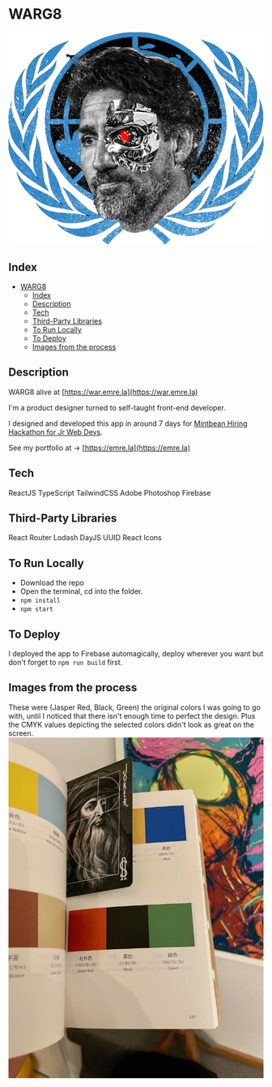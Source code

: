 # WARG8

![WARG8 logo Justin Trudeau 8000](public/Trudeau8000.png)

## Index

- [WARG8](#warg8)
  - [Index](#index)
  - [Description](#description)
  - [Tech](#tech)
  - [Third-Party Libraries](#third-party-libraries)
  - [To Run Locally](#to-run-locally)
  - [To Deploy](#to-deploy)
  - [Images from the process](#images-from-the-process)

## Description

WARG8 alive at [https://war.emre.la](https://war.emre.la)

I'm a product designer turned to self-taught front-end developer.

I designed and developed this app in around 7 days for [Mintbean Hiring Hackathon for Jr Web Devs](https://mintbean.io/meets/7e2331fb-1e0d-4b31-86b9-a46acad877af).

See my portfolio at -> [https://emre.la](https://emre.la)

## Tech

ReactJS TypeScript TailwindCSS Adobe Photoshop Firebase

## Third-Party Libraries

React Router Lodash DayJS UUID React Icons

## To Run Locally

- Download the repo
- Open the terminal, cd into the folder.
- `npm install`
- `npm start`

## To Deploy

I deployed the app to Firebase automagically, deploy wherever you want but don't forget to `npm run build` first.

## Images from the process

These were (Jasper Red, Black, Green) the original colors I was going to go with, until I noticed that there isn't enough time to perfect the design. Plus the CMYK values depicting the selected colors didn't look as great on the screen.
![Image of colors](README-IMG-1.jpeg)
